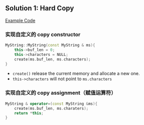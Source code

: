 ## Solution 1: Hard Copy

[Example Code](../../suet/chapter11/hard_copy/main.cpp)

### 实现自定义的 copy constructor

```c++
MyString::MyString(const MyString & ms){
    this->buf_len = 0;
    this->characters = NULL;
    create(ms.buf_len, ms.characters);
}
```
- `create()` release the current memory and allocate a new one.
- `this->characters` will not point to `ms.characters`

### 实现自定义的 copy assignment（赋值运算符）
```c++
MyString & operator=(const MyString &ms){
    create(ms.buf_len, ms.charaters);
    return *this;
}
```